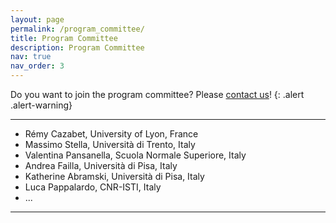 ```yaml
---
layout: page
permalink: /program_committee/
title: Program Committee
description: Program Committee
nav: true
nav_order: 3
---
```


Do you want to join the program committee? Please <a href="mailto:mind-meets-media-workshop@googlegroups.com
">contact us</a>!
{: .alert .alert-warning}

<hr>

<ul>
    <li>Rémy Cazabet, University of Lyon, France</li>
    <li>Massimo Stella, Università di Trento, Italy</li>
    <li>Valentina Pansanella, Scuola Normale Superiore, Italy</li>
    <li>Andrea Failla, Università di Pisa, Italy</li>
    <li>Katherine Abramski, Università di Pisa, Italy</li>
    <li>Luca Pappalardo, CNR-ISTI, Italy</li>
    <li>...</li>
</ul>

<hr>